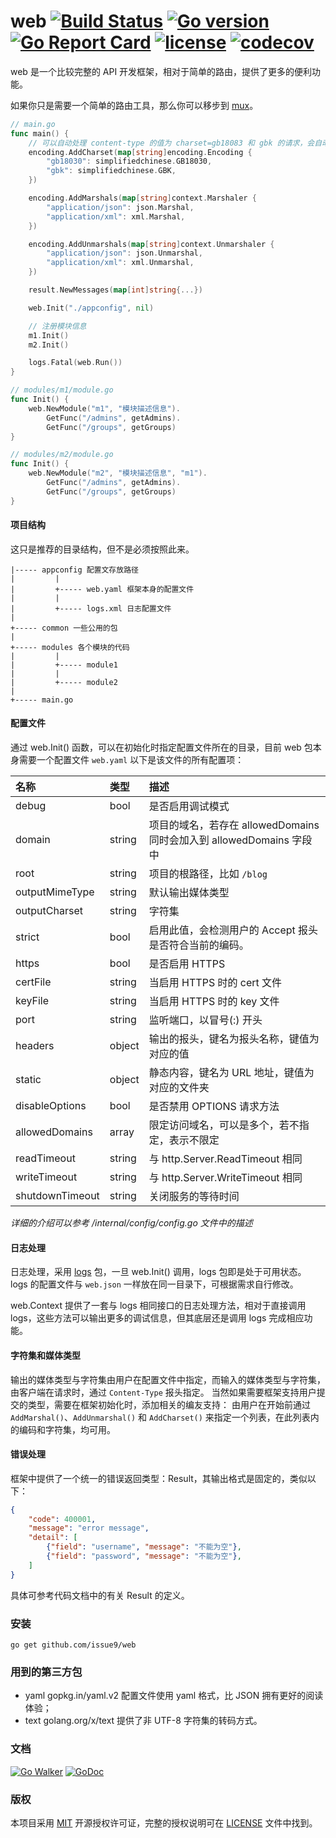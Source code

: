 web [![Build Status](https://travis-ci.org/issue9/web.svg?branch=master)](https://travis-ci.org/issue9/web)
[![Go version](https://img.shields.io/badge/Go-1.10-brightgreen.svg?style=flat)](https://golang.org)
[![Go Report Card](https://goreportcard.com/badge/github.com/issue9/web)](https://goreportcard.com/report/github.com/issue9/web)
[![license](https://img.shields.io/badge/license-MIT-brightgreen.svg?style=flat)](https://opensource.org/licenses/MIT)
[![codecov](https://codecov.io/gh/issue9/web/branch/master/graph/badge.svg)](https://codecov.io/gh/issue9/web)
======


web 是一个比较完整的 API 开发框架，相对于简单的路由，提供了更多的便利功能。

如果你只是需要一个简单的路由工具，那么你可以移步到 [mux](https://github.com/issue9/mux)。

```go
// main.go
func main() {
    // 可以自动处理 content-type 的值为 charset=gb18083 和 gbk 的请求，会自动转码
    encoding.AddCharset(map[string]encoding.Encoding {
        "gb18030": simplifiedchinese.GB18030,
        "gbk": simplifiedchinese.GBK,
    })

    encoding.AddMarshals(map[string]context.Marshaler {
        "application/json": json.Marshal,
        "application/xml": xml.Marshal,
    })

    encoding.AddUnmarshals(map[string]context.Unmarshaler {
        "application/json": json.Unmarshal,
        "application/xml": xml.Unmarshal,
    })

    result.NewMessages(map[int]string{...})

    web.Init("./appconfig", nil)

    // 注册模块信息
    m1.Init()
    m2.Init()

    logs.Fatal(web.Run())
}

// modules/m1/module.go
func Init() {
    web.NewModule("m1", "模块描述信息").
        GetFunc("/admins", getAdmins).
        GetFunc("/groups", getGroups)
}

// modules/m2/module.go
func Init() {
    web.NewModule("m2", "模块描述信息", "m1").
        GetFunc("/admins", getAdmins).
        GetFunc("/groups", getGroups)
}
```


#### 项目结构

这只是推荐的目录结构，但不是必须按照此来。
```
|----- appconfig 配置文存放路径
|         |
|         +----- web.yaml 框架本身的配置文件
|         |
|         +----- logs.xml 日志配置文件
|
+----- common 一些公用的包
|
+----- modules 各个模块的代码
|         |
|         +----- module1
|         |
|         +----- module2
|
+----- main.go
```


#### 配置文件

通过 web.Init() 函数，可以在初始化时指定配置文件所在的目录，目前 web 包本身需要一个配置文件 `web.yaml`
以下是该文件的所有配置项：

| 名称            | 类型   | 描述
|:----------------|:-------|:-----
| debug           | bool   | 是否启用调试模式
| domain          | string | 项目的域名，若存在 allowedDomains 同时会加入到 allowedDomains 字段中
| root            | string | 项目的根路径，比如 `/blog`
| outputMimeType  | string | 默认输出媒体类型
| outputCharset   | string | 字符集
| strict          | bool   | 启用此值，会检测用户的 Accept 报头是否符合当前的编码。
| https           | bool   | 是否启用 HTTPS
| certFile        | string | 当启用 HTTPS 时的 cert 文件
| keyFile         | string | 当启用 HTTPS 时的 key 文件
| port            | string | 监听端口，以冒号(:) 开头
| headers         | object | 输出的报头，键名为报头名称，键值为对应的值
| static          | object | 静态内容，键名为 URL 地址，键值为对应的文件夹
| disableOptions  | bool   | 是否禁用 OPTIONS 请求方法
| allowedDomains  | array  | 限定访问域名，可以是多个，若不指定，表示不限定
| readTimeout     | string | 与 http.Server.ReadTimeout 相同
| writeTimeout    | string | 与 http.Server.WriteTimeout 相同
| shutdownTimeout | string | 关闭服务的等待时间

*详细的介绍可以参考 /internal/config/config.go 文件中的描述*



#### 日志处理

日志处理，采用 [logs](https://github.com/issue9/logs) 包，一旦 web.Init() 调用，logs 包即是处于可用状态。
logs 的配置文件与 `web.json` 一样放在同一目录下，可根据需求自行修改。

web.Context 提供了一套与 logs 相同接口的日志处理方法，相对于直接调用 logs，这些方法可以输出更多的调试信息，但其底层还是调用
logs 完成相应功能。



#### 字符集和媒体类型

输出的媒体类型与字符集由用户在配置文件中指定，而输入的媒体类型与字符集，
由客户端在请求时，通过 `Content-Type` 报头指定。
当然如果需要框架支持用户提交的类型，需要在框架初始化时，添加相关的编友支持：
由用户在开始前通过 `AddMarshal()`、`AddUnmarshal()` 和 `AddCharset()`
来指定一个列表，在此列表内的编码和字符集，均可用。



#### 错误处理

框架中提供了一个统一的错误返回类型：Result，其输出格式是固定的，类似以下：
```json
{
    "code": 400001,
    "message": "error message",
    "detail": [
        {"field": "username", "message": "不能为空"},
        {"field": "password", "message": "不能为空"},
    ]
}
```

具体可参考代码文档中的有关 Result 的定义。



### 安装

```shell
go get github.com/issue9/web
```



### 用到的第三方包

- yaml gopkg.in/yaml.v2 配置文件使用 yaml 格式，比 JSON 拥有更好的阅读体验；
- text golang.org/x/text 提供了非 UTF-8 字符集的转码方式。



### 文档

[![Go Walker](https://gowalker.org/api/v1/badge)](http://gowalker.org/github.com/issue9/web)
[![GoDoc](https://godoc.org/github.com/issue9/web?status.svg)](https://godoc.org/github.com/issue9/web)



### 版权

本项目采用 [MIT](https://opensource.org/licenses/MIT) 开源授权许可证，完整的授权说明可在 [LICENSE](LICENSE) 文件中找到。
